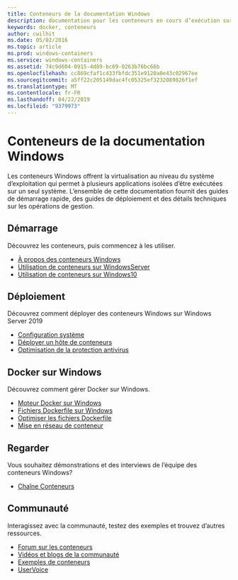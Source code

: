```yaml
---
title: Conteneurs de la documentation Windows
description: documentation pour les conteneurs en cours d’exécution sur Windows
keywords: docker, conteneurs
author: cwilhit
ms.date: 05/02/2016
ms.topic: article
ms.prod: windows-containers
ms.service: windows-containers
ms.assetid: 74c9d604-0915-4d89-bc69-0263b76bc66b
ms.openlocfilehash: cc869cfaf1c433fbfdc351e9120a0e43c02967ee
ms.sourcegitcommit: a5ff22c205149dac4fc05325ef3232089826f1ef
ms.translationtype: MT
ms.contentlocale: fr-FR
ms.lasthandoff: 04/22/2019
ms.locfileid: "9379973"
---
```

# <a name="containers-on-windows-documentation"></a>Conteneurs de la documentation Windows

Les conteneurs Windows offrent la virtualisation au niveau du système d’exploitation qui permet à plusieurs applications isolées d’être exécutées sur un seul système. L’ensemble de cette documentation fournit des guides de démarrage rapide, des guides de déploiement et des détails techniques sur les opérations de gestion.

## <a name="getting-started"></a>Démarrage
Découvrez les conteneurs, puis commencez à les utiliser.
* [À propos des conteneurs Windows](about/index.md)
* [Utilisation de conteneurs sur WindowsServer](quick-start/quick-start-windows-server.md)
* [Utilisation de conteneurs sur Windows10](quick-start/quick-start-windows-10.md)

## <a name="deployment"></a>Déploiement
Découvrez comment déployer des conteneurs Windows sur Windows Server 2019

* [Configuration système](deploy-containers/system-requirements.md)
* [Déployer un hôte de conteneurs](deploy-containers/deploy-containers-on-server.md)
* [Optimisation de la protection antivirus](https://msdn.microsoft.com/en-us/windows/hardware/drivers/ifs/anti-virus-optimization-for-windows-containers)

## <a name="docker-on-windows"></a>Docker sur Windows
Découvrez comment gérer Docker sur Windows.
* [Moteur Docker sur Windows](manage-docker/configure-docker-daemon.md)
* [Fichiers Dockerfile sur Windows](manage-docker/manage-windows-dockerfile.md)
* [Optimiser les fichiers Dockerfile](manage-docker/optimize-windows-dockerfile.md)
* [Mise en réseau de conteneur](container-networking/architecture.md)

## <a name="watch"></a>Regarder
Vous souhaitez démonstrations et des interviews de l’équipe des conteneurs Windows?
* [Chaîne Conteneurs](https://channel9.msdn.com/Blogs/containers)

## <a name="community"></a>Communauté
Interagissez avec la communauté, testez des exemples et trouvez d’autres ressources.
* [Forum sur les conteneurs](https://social.msdn.microsoft.com/Forums/en-US/home?forum=windowscontainers)
* [Vidéos et blogs de la communauté](communitylinks.md)
* [Exemples de conteneurs](https://docs.microsoft.com/en-us/virtualization/windowscontainers/samples)
* [UserVoice](https://windowsserver.uservoice.com/forums/304624-containers)
